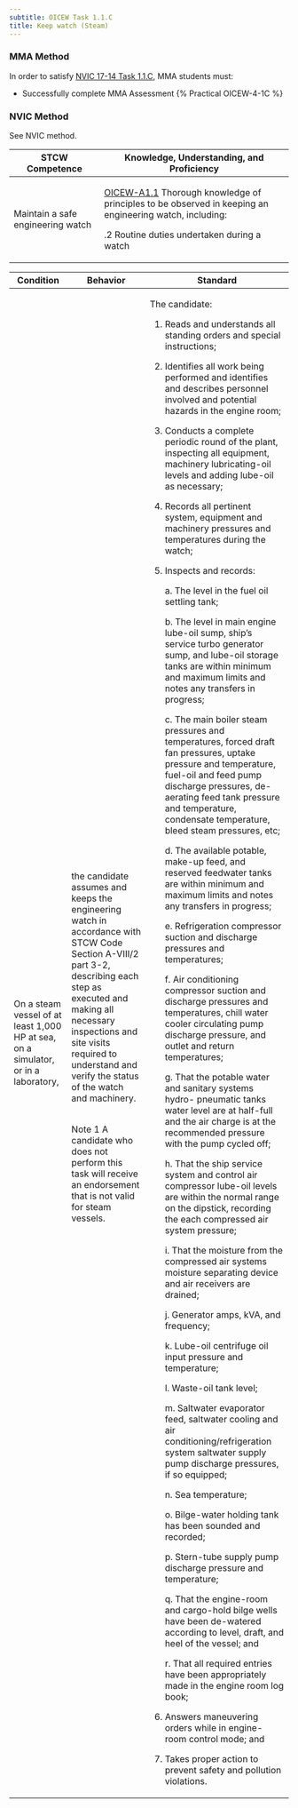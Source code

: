```yaml
---
subtitle: OICEW Task 1.1.C 
title: Keep watch (Steam)
---
```



### MMA Method

In order to satisfy  [NVIC 17-14  Task  1.1.C](/stcw23/assets/images/nvic-17-14.pdf), MMA students must:

* Successfully complete MMA Assessment {% Practical OICEW-4-1C %}


### NVIC Method

<a onclick="togglevisibility('nvic_methods')" >See NVIC method.</a>

<div id='nvic_methods' class='hide'>

<table>
<thead>
<tr>
<th class='forty'> STCW Competence </th>
<th class='sixty'> Knowledge, Understanding, and Proficiency </th>
</tr>
</thead>




<tbody>
<tr><td markdown='1'>

Maintain a safe engineering watch

</td><td markdown='1'>

[OICEW-A1.1](../../tables/31.html#OICEW-A1.1) Thorough knowledge of principles to be observed in keeping an engineering watch, including: 

.2  Routine duties undertaken during a watch

</td></tr>


</tbody>
</table>


<table>
<thead>
<tr><th class='twenty'>  Condition </th><th class='twenty'> Behavior </th><th  class='sixty'>Standard </th></tr>
</thead>
<tbody >



<tr><td markdown='1'>

On a steam vessel of at least 1,000 HP at sea, on a simulator, or in a laboratory,

</td><td markdown='1'>

the candidate assumes and keeps the engineering watch in accordance with STCW Code Section A-VIII/2 part 3-2, describing each step as executed and making all necessary inspections and site visits required to understand and verify the status of the watch and machinery.

<br>

<div class="tooltip">Note 1
<span class="tooltiptext">
A candidate who does not perform this task will receive an endorsement that is not valid for steam vessels.
</span>
</div>


</td><td markdown='1'>

The candidate:

1. Reads and understands all standing orders and special instructions;

2. Identifies all work being performed and identifies and describes personnel involved and potential hazards in the engine room;

3. Conducts a complete periodic round of the plant, inspecting all equipment, machinery lubricating-oil levels and adding lube-oil as necessary;

4. Records all pertinent system, equipment and machinery pressures and temperatures during the watch;

5. Inspects and records:

     a. The level in the fuel oil settling tank;

     b. The level in main engine lube-oil sump, ship’s service turbo generator sump, and lube-oil storage tanks are within minimum and maximum limits and notes any transfers in progress;

     c. The main boiler steam pressures and temperatures, forced draft fan pressures, uptake pressure and temperature, fuel-oil and feed pump discharge pressures, de-aerating feed tank pressure and temperature, condensate temperature, bleed steam pressures, etc;

     d. The available potable, make-up feed, and reserved feedwater tanks are within minimum and maximum limits and notes any transfers in progress;

     e. Refrigeration compressor suction and discharge pressures and temperatures; 

     f. Air conditioning compressor suction and discharge         pressures and temperatures, chill water cooler circulating         pump discharge pressure, and outlet and return         temperatures;

     g. That the potable water and sanitary systems hydro-         pneumatic tanks water level are at half-full and the air         charge is at the recommended pressure with the pump         cycled off;

     h. That the ship service system and control air compressor         lube-oil levels are within the normal range on the         dipstick, recording the each compressed air system         pressure;

     i. That the moisture from the compressed air systems         moisture separating device and air receivers are drained;

     j. Generator amps, kVA, and frequency;

     k. Lube-oil centrifuge oil input pressure and temperature;

     l. Waste-oil tank level;

     m. Saltwater evaporator feed, saltwater cooling and air         conditioning/refrigeration system saltwater supply pump         discharge pressures, if so equipped;

     n. Sea temperature;

     o. Bilge-water holding tank has been sounded and         recorded;

     p. Stern-tube supply pump discharge pressure and temperature;

     q. That the engine-room and cargo-hold bilge wells have been de-watered according to level, draft, and heel of the vessel; and

     r. That all required entries have been appropriately made in the engine room log book;

6. Answers maneuvering orders while in engine-room control mode; and

7. Takes proper action to prevent safety and pollution violations.

</td></tr>
</tbody>
</table>
</div>
